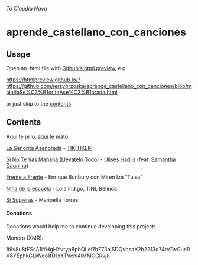 *To Claudia Nava*

# aprende_castellano_con_canciones

## Usage

Open an .html file with [Github's html preview][1], e.g.

<https://htmlpreview.github.io/?https://github.com/jerzybrzoska/aprende_castellano_con_canciones/blob/main/laSe%C3%B1oritaAse%C3%B1orada.html>

or just skip to the [contents](#co)

## Contents<a id=co></a>

[Aqui te pillo, aqui te mato][9]

[La Señorita Aseñorada][4] - [TIKITIKLIP][2]

[Si No Te Vas Mañana (Llévatelo Todo)][5] - [Ulises Hadjis][6] (feat. [Samantha Dagnino][7])

[Frente a Frente][8] - Enrique Bunbury con Miren Iza “Tulsa" 

[Niña de la escuela][10] - Lola Indigo, TINI, Belinda 

[Si Supieras][11] - Manoella Torres

#### Donations

Donations would help me to continue developing this project:

Monero (XMR): 

89v8u8tFSsA1iYHgHYvtypBpbQLei7hZ73ajSDQvbsaX2h2213d74rvTwGueRV8YEphkGLiWqo1fD1xXTVcni4iMMCGRvj8

[1]: https://htmlpreview.github.io/?
[2]: https://www.youtube.com/user/Tikitikliponline/about
[4]: https://htmlpreview.github.io/?https://github.com/jerzybrzoska/aprende_castellano_con_canciones/blob/main/laSe%C3%B1oritaAse%C3%B1orada.html
[5]: https://htmlpreview.github.io/?https://github.com/jerzybrzoska/aprende_castellano_con_canciones/blob/main/Si_No_Te_Vas_Man%CC%83ana.html
[6]: https://es.wikipedia.org/wiki/Ulises_Hadjis
[7]: https://www.youtube.com/user/DagninoSamantha/about
[8]: https://htmlpreview.github.io/?https://github.com/jerzybrzoska/aprende_castellano_con_canciones/blob/main/frente_a_frente.html
[9]: https://htmlpreview.github.io/?https://github.com/jerzybrzoska/aprende_castellano_con_canciones/blob/main/Aqui_te_pillo.html
[10]: https://htmlpreview.github.io/?https://github.com/jerzybrzoska/aprende_castellano_con_canciones/blob/main/La_Niña_de_La_Escuela.html
[11]: https://htmlpreview.github.io/?https://github.com/jerzybrzoska/aprende_castellano_con_canciones/blob/main/si_supieras.html
